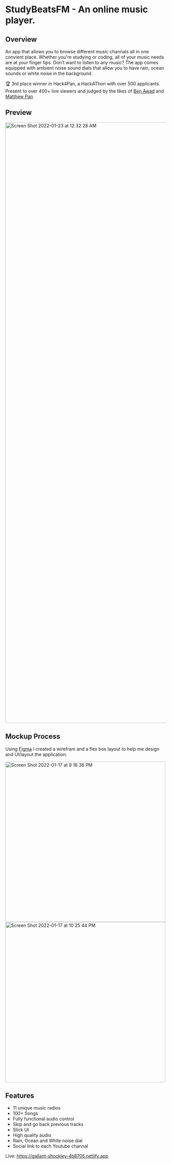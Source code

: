 # StudyBeatsFM - An online music player.  

## Overview

An app that allows you to browse different music channals all in one convient place. Whether you're studying or coding, all of your music needs are at your finger tips. Don’t want to listen to any music? The app comes equipped with ambient noise sound dials that allow you to have rain, ocean sounds or white noise in the background. 

🏆 3rd place winner in Hack4Pan, a HackAThon with over 500 applicants. Present to over 400+ live viewers and judged by the likes of [Ben Awad](https://www.youtube.com/c/BenAwad97) and [Matthew Pan](https://www.youtube.com/c/FryingPan)  

## Preview

<img width="1873" alt="Screen Shot 2022-01-23 at 12 32 28 AM" src="https://user-images.githubusercontent.com/56659226/150666323-e95a46f5-ad82-4ecf-b131-59155d8580ab.png">

## Mockup Process

Using [Figma](https://www.figma.com/) I created a wirefram and a flex box layout to help me design and UI/layout the application. 

<img   width="500" legnth = "500" alt="Screen Shot 2022-01-17 at 9 18 38 PM" src="https://user-images.githubusercontent.com/56659226/152226188-aa7d8648-f20a-4831-a800-4829ea58e8e9.png"> <img  width="500" legnth = "600" alt="Screen Shot 2022-01-17 at 10 25 44 PM" src="https://user-images.githubusercontent.com/56659226/152226381-6531de2e-72c0-491d-9f4e-dc3659f84396.png">


## Features 

- 11 unique music radios 
- 100+ Songs
- Fully functional audio control 
- Skip and go back previous tracks 
- Slick UI
- High quality audio 
- Rain, Ocean and White noise dial
- Social link to each Youtube channal 

Live: https://gallant-shockley-4b8705.netlify.app

